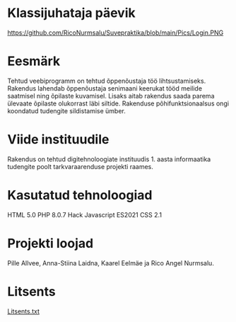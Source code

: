 # Klassijuhataja päevik

https://github.com/RicoNurmsalu/Suvepraktika/blob/main/Pics/Login.PNG






# Eesmärk
Tehtud veebiprogramm on tehtud õppenõustaja töö lihtsustamiseks. Rakendus lahendab õppenõustaja senimaani keerukat tööd meilide saatmisel ning õpilaste kuvamisel. Lisaks aitab rakendus saada parema ülevaate õpilaste olukorrast läbi siltide. Rakenduse põhifunktsionaalsus ongi koondatud tudengite sildistamise ümber.

# Viide instituudile
Rakendus on tehtud digitehnoloogiate instituudis 1. aasta informaatika tudengite poolt tarkvaraarenduse projekti raames.

# Kasutatud tehnoloogiad
HTML 5.0
PHP 8.0.7
Hack 
Javascript ES2021
CSS 2.1


# Projekti loojad

Pille Allvee, Anna-Stiina Laidna, Kaarel Eelmäe ja Rico Angel Nurmsalu.

# Litsents
[Litsents.txt](https://github.com/RicoNurmsalu/Suvepraktika/files/6671933/Litsents.txt)

